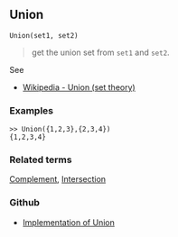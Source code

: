 ## Union

```
Union(set1, set2) 
```

> get the union set from `set1` and `set2`.

See
* [Wikipedia - Union (set theory)](http://en.wikipedia.org/wiki/Union_(set_theory))  

### Examples
 
```
>> Union({1,2,3},{2,3,4})
{1,2,3,4}
```

### Related terms 
[Complement](Complement.md), [Intersection](Intersection.md) 

### Github

* [Implementation of Union](https://github.com/axkr/symja_android_library/blob/master/symja_android_library/matheclipse-core/src/main/java/org/matheclipse/core/builtin/ListFunctions.java#L7839) 
